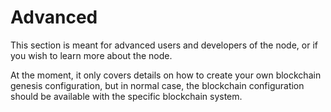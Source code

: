 # Advanced

This section is meant for advanced users and developers of the node, or if
you wish to learn more about the node.

At the moment, it only covers details on how to create your own blockchain genesis
configuration, but in normal case, the blockchain configuration should be available
with the specific blockchain system.
